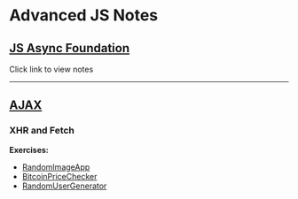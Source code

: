 # Advanced JS Notes

## [**JS Async Foundation**](https://github.com/Rion5/AdvancedWebDeveloperExercises/tree/master/JS/AsyncFoundation)

Click link to view notes

---

## [**AJAX**](https://github.com/Rion5/AdvancedWebDeveloperExercises/tree/master/JS/AJAX)

### XHR and Fetch

**Exercises:**
* [RandomImageApp](https://github.com/Rion5/AdvancedWebDeveloperExercises/tree/master/JS/AJAX/RandomImageApp)
* [BitcoinPriceChecker](https://github.com/Rion5/AdvancedWebDeveloperExercises/tree/master/JS/AJAX/BitcoinPriceChecker)
* [RandomUserGenerator](https://github.com/Rion5/AdvancedWebDeveloperExercises/tree/master/JS/AJAX/RandomUserGenerator)